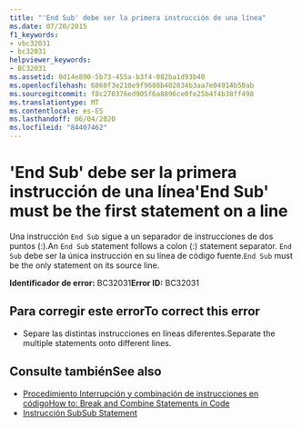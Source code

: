 ```yaml
---
title: "'End Sub' debe ser la primera instrucción de una línea"
ms.date: 07/20/2015
f1_keywords:
- vbc32031
- bc32031
helpviewer_keywords:
- BC32031
ms.assetid: 0d14e890-5b73-455a-b3f4-082ba1d93b40
ms.openlocfilehash: 6860f3e210e9f9680b402034b3aa7e04914b50ab
ms.sourcegitcommit: f8c270376ed905f6a8896ce0fe25b4f4b38ff498
ms.translationtype: MT
ms.contentlocale: es-ES
ms.lasthandoff: 06/04/2020
ms.locfileid: "84407462"
---
```

# <a name="end-sub-must-be-the-first-statement-on-a-line"></a><span data-ttu-id="6152c-102">'End Sub' debe ser la primera instrucción de una línea</span><span class="sxs-lookup"><span data-stu-id="6152c-102">'End Sub' must be the first statement on a line</span></span>
<span data-ttu-id="6152c-103">Una instrucción `End Sub` sigue a un separador de instrucciones de dos puntos (:).</span><span class="sxs-lookup"><span data-stu-id="6152c-103">An `End Sub` statement follows a colon (:) statement separator.</span></span> <span data-ttu-id="6152c-104">`End Sub` debe ser la única instrucción en su línea de código fuente.</span><span class="sxs-lookup"><span data-stu-id="6152c-104">`End Sub` must be the only statement on its source line.</span></span>  
  
 <span data-ttu-id="6152c-105">**Identificador de error:** BC32031</span><span class="sxs-lookup"><span data-stu-id="6152c-105">**Error ID:** BC32031</span></span>  
  
## <a name="to-correct-this-error"></a><span data-ttu-id="6152c-106">Para corregir este error</span><span class="sxs-lookup"><span data-stu-id="6152c-106">To correct this error</span></span>  
  
- <span data-ttu-id="6152c-107">Separe las distintas instrucciones en líneas diferentes.</span><span class="sxs-lookup"><span data-stu-id="6152c-107">Separate the multiple statements onto different lines.</span></span>  
  
## <a name="see-also"></a><span data-ttu-id="6152c-108">Consulte también</span><span class="sxs-lookup"><span data-stu-id="6152c-108">See also</span></span>

- [<span data-ttu-id="6152c-109">Procedimiento Interrupción y combinación de instrucciones en código</span><span class="sxs-lookup"><span data-stu-id="6152c-109">How to: Break and Combine Statements in Code</span></span>](../programming-guide/program-structure/how-to-break-and-combine-statements-in-code.md)
- [<span data-ttu-id="6152c-110">Instrucción Sub</span><span class="sxs-lookup"><span data-stu-id="6152c-110">Sub Statement</span></span>](../language-reference/statements/sub-statement.md)
